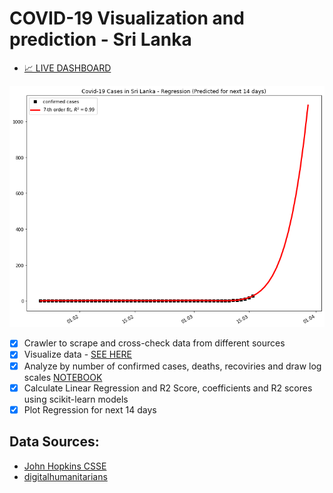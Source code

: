 # COVID-19 Visualization and prediction - Sri Lanka

- [📈 LIVE DASHBOARD](https://covid19-sl.netlify.com/)


![alt text](28-cases.png)

- [X]  Crawler to scrape and cross-check data from different sources
- [X]  Visualize data - [SEE HERE](https://covid19-sl.netlify.com/)
- [X]  Analyze by number of confirmed cases, deaths, recoviries and draw log scales [NOTEBOOK](https://github.com/Savinda/COVID-19-LK-Analysis/blob/master/covid-19-analysis.ipynb)
- [X]  Calculate Linear Regression and R2 Score, coefficients and R2 scores using scikit-learn models
- [X]  Plot Regression for next 14 days

## Data Sources:
- [John Hopkins CSSE](https://github.com/CSSEGISandData/COVID-19/tree/master/csse_covid_19_data/csse_covid_19_time_series)
- [digitalhumanitarians](https://github.com/digitalhumanitarians/COVID-19LK)
